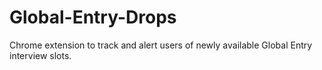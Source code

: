# Global-Entry-Drops
Chrome extension to track and alert users of newly available Global Entry interview slots.
